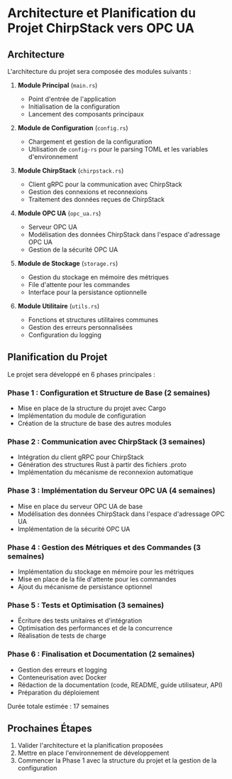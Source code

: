 # Architecture et Planification du Projet ChirpStack vers OPC UA

## Architecture

L'architecture du projet sera composée des modules suivants :

1. **Module Principal** (`main.rs`)
   - Point d'entrée de l'application
   - Initialisation de la configuration
   - Lancement des composants principaux

2. **Module de Configuration** (`config.rs`)
   - Chargement et gestion de la configuration
   - Utilisation de `config-rs` pour le parsing TOML et les variables d'environnement

3. **Module ChirpStack** (`chirpstack.rs`)
   - Client gRPC pour la communication avec ChirpStack
   - Gestion des connexions et reconnexions
   - Traitement des données reçues de ChirpStack

4. **Module OPC UA** (`opc_ua.rs`)
   - Serveur OPC UA
   - Modélisation des données ChirpStack dans l'espace d'adressage OPC UA
   - Gestion de la sécurité OPC UA

5. **Module de Stockage** (`storage.rs`)
   - Gestion du stockage en mémoire des métriques
   - File d'attente pour les commandes
   - Interface pour la persistance optionnelle

6. **Module Utilitaire** (`utils.rs`)
   - Fonctions et structures utilitaires communes
   - Gestion des erreurs personnalisées
   - Configuration du logging

## Planification du Projet

Le projet sera développé en 6 phases principales :

### Phase 1 : Configuration et Structure de Base (2 semaines)
- Mise en place de la structure du projet avec Cargo
- Implémentation du module de configuration
- Création de la structure de base des autres modules

### Phase 2 : Communication avec ChirpStack (3 semaines)
- Intégration du client gRPC pour ChirpStack
- Génération des structures Rust à partir des fichiers .proto
- Implémentation du mécanisme de reconnexion automatique

### Phase 3 : Implémentation du Serveur OPC UA (4 semaines)
- Mise en place du serveur OPC UA de base
- Modélisation des données ChirpStack dans l'espace d'adressage OPC UA
- Implémentation de la sécurité OPC UA

### Phase 4 : Gestion des Métriques et des Commandes (3 semaines)
- Implémentation du stockage en mémoire pour les métriques
- Mise en place de la file d'attente pour les commandes
- Ajout du mécanisme de persistance optionnel

### Phase 5 : Tests et Optimisation (3 semaines)
- Écriture des tests unitaires et d'intégration
- Optimisation des performances et de la concurrence
- Réalisation de tests de charge

### Phase 6 : Finalisation et Documentation (2 semaines)
- Gestion des erreurs et logging
- Conteneurisation avec Docker
- Rédaction de la documentation (code, README, guide utilisateur, API)
- Préparation du déploiement

Durée totale estimée : 17 semaines

## Prochaines Étapes

1. Valider l'architecture et la planification proposées
2. Mettre en place l'environnement de développement
3. Commencer la Phase 1 avec la structure du projet et la gestion de la configuration

